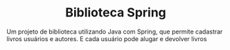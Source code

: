 <h1 align="center">Biblioteca Spring</h1>
Um projeto de biblioteca utilizando Java com Spring, que permite cadastrar livros usuários e autores. E cada usuário pode alugar e devolver livros
